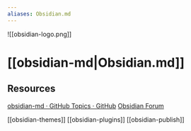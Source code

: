 ```yaml
---
aliases: Obsidian.md
---
```

![[obsidian-logo.png]]
# [[obsidian-md|Obsidian.md]]

## Resources

[obsidian-md · GitHub Topics · GitHub](https://github.com/topics/obsidian-md)
[Obsidian Forum](https://forum.obsidian.md/)

[[obsidian-themes]]
[[obsidian-plugins]]
[[obsidian-publish]]